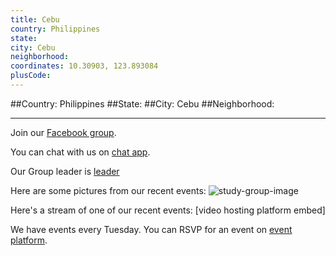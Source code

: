 ```yaml
---
title: Cebu
country: Philippines
state: 
city: Cebu
neighborhood: 
coordinates: 10.30903, 123.893084
plusCode:
---
```


##Country: Philippines
##State: 
##City: Cebu
##Neighborhood: 
*****
Join our [Facebook group](https://www.facebook.com/groups/free.code.camp.cebu).

You can chat with us on [chat app]().

Our Group leader is [leader]()

Here are some pictures from our recent events:
![study-group-image]()

Here's a stream of one of our recent events:
[video hosting platform embed]

We have events every Tuesday. You can RSVP for an event on [event platform]().
